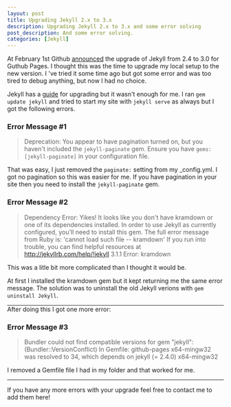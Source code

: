```yaml
---
layout: post
title: Upgrading Jekyll 2.x to 3.x
description: Upgrading Jekyll 2.x to 3.x and some error solving
post_description: And some error solving.
categories: [Jekyll]
---
```


At February 1st Github [announced](https://github.com/blog/2100-github-pages-now-faster-and-simpler-with-jekyll-3-0) the upgrade of Jekyll from 2.4 to 3.0 for Guthub Pages. I thought this was the time to upgrade my local setup to the new version. I 've tried it some time ago but got some error and was too tired to debug anything, but now I had no choice.

Jekyll has a [guide](https://jekyllrb.com/docs/upgrading/2-to-3/) for upgrading but it wasn't enough for me. I ran `gem update jekyll` and tried to start my site with `jekyll serve` as always but I got the following errors.

### Error Message #1

> Deprecation: You appear to have pagination turned on, but you haven't included the `jekyll-paginate` gem. Ensure you have `gems: [jekyll-paginate]` in your configuration file.</b>

That was easy, I just removed the `paginate:` setting from my \_config.yml. I got no pagination so this was easier for me. If you have pagination in your site then you need to install the `jekyll-paginate` gem.

### Error Message #2

> Dependency Error: Yikes! It looks like you don't have kramdown or one of its dependencies installed. In order to use Jekyll as currently configured, you'll need to install this gem. The full error message from Ruby is: 'cannot load such file -- kramdown' If you run into trouble, you can find helpful resources at
> http://jekyllrb.com/help/!jekyll 3.1.1 Error: kramdown

This was a litle bit more complicated than I thought it would be.

At first I installed the kramdown gem but it kept returning me the same error message. The solution was to uninstall the old Jekyll verions with `gem uninstall Jekyll`.

<hr class="post__separator"/>
After doing this I got one more error:

### Error Message #3

> Bundler could not find compatible versions for gem "jekyll": (Bundler::VersionConflict) In Gemfile: github-pages x64-mingw32 was resolved to 34, which depends on jekyll (= 2.4.0) x64-mingw32

I removed a Gemfile file I had in my folder and that worked for me.

<hr class="post__separator"/>

If you have any more errors with your upgrade feel free to contact me to add them here!

<style>
  .post__separator {
    border: 0;
    margin: 0;
    color: #E4E4E4;
  }
  .post__separator:before {
    content: '•••';
    margin: 0 45%;
    font-size: 2em;
  }
  </style>
